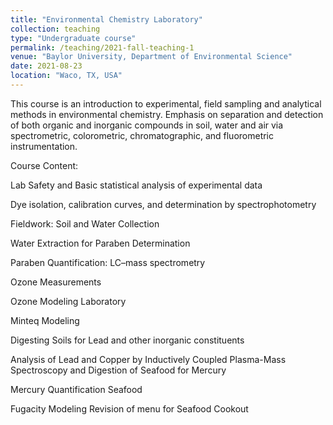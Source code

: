```yaml
---
title: "Environmental Chemistry Laboratory"
collection: teaching
type: "Undergraduate course"
permalink: /teaching/2021-fall-teaching-1
venue: "Baylor University, Department of Environmental Science"
date: 2021-08-23
location: "Waco, TX, USA"
---
```


This course is an introduction to experimental, field sampling and analytical methods in environmental chemistry. Emphasis on separation and detection of both organic and inorganic compounds in soil, water and air via spectrometric, colorometric, chromatographic, and fluorometric instrumentation.

Course Content:

Lab Safety and Basic statistical analysis of experimental data

Dye isolation, calibration curves, and determination by spectrophotometry

Fieldwork: Soil and Water Collection

Water Extraction for Paraben Determination

Paraben Quantification: LC–mass spectrometry 

Ozone Measurements 

Ozone Modeling Laboratory 

Minteq Modeling 

Digesting Soils for Lead and other inorganic constituents

Analysis of Lead and Copper by Inductively Coupled Plasma-Mass Spectroscopy and Digestion of Seafood for Mercury

Mercury Quantification Seafood 

Fugacity Modeling Revision of menu for Seafood Cookout
